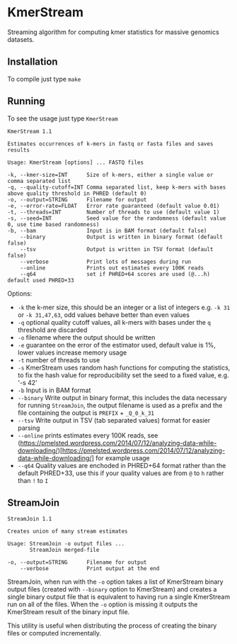# KmerStream

Streaming algorithm for computing kmer statistics for massive genomics datasets.

## Installation

To compile just type `make`

## Running

To see the usage just type `KmerStream`

~~~
KmerStream 1.1

Estimates occurrences of k-mers in fastq or fasta files and saves results

Usage: KmerStream [options] ... FASTQ files

-k, --kmer-size=INT      Size of k-mers, either a single value or comma separated list
-q, --quality-cutoff=INT Comma separated list, keep k-mers with bases above quality threshold in PHRED (default 0)
-o, --output=STRING      Filename for output
-e, --error-rate=FLOAT   Error rate guaranteed (default value 0.01)
-t, --threads=INT        Number of threads to use (default value 1)
-s, --seed=INT           Seed value for the randomness (default value 0, use time based randomness)
-b, --bam                Input is in BAM format (default false)
    --binary             Output is written in binary format (default false)
    --tsv                Output is written in TSV format (default false)
    --verbose            Print lots of messages during run
    --online             Prints out estimates every 100K reads
    --q64                set if PHRED+64 scores are used (@...h) default used PHRED+33
~~~

Options:

+ `-k` the k-mer size, this should be an integer or a list of integers e.g. `-k 31` or `-k 31,47,63`, odd values behave better than even values
+ `-q` optional quality cutoff values, all k-mers with bases under the `q` threshold are discarded
+ `-o` filename where the output should be written
+ `-e` guarantee on the error of the estimator used, default value is 1%, lower values increase memory usage
+ `-t` number of threads to use
+ `-s` KmerStream uses random hash functions for computing the statistics, to fix the hash value for reproducibility set the seed to a fixed value, e.g. '-s 42'
+ `-b` Input is in BAM format
+ `--binary` Write output in binary format, this includes the data necessary for running `StreamJoin`, the output filename is used as a prefix and the file containing the output is `PREFIX` + `_Q_0_k_31`
+ `--tsv` Write output in TSV (tab separated values) format for easier parsing
+ `--online` prints estimates every 100K reads, see (https://pmelsted.wordpress.com/2014/07/12/analyzing-data-while-downloading/)[https://pmelsted.wordpress.com/2014/07/12/analyzing-data-while-downloading/] for example usage
+ `--q64` Quality values are enchoded in PHRED+64 format rather than the default PHRED+33, use this if your quality values are from `@` to `h` rather than `!` to `I`


## StreamJoin

~~~
StreamJoin 1.1

Creates union of many stream estimates

Usage: StreamJoin -o output files ...
       StreamJoin merged-file

-o, --output=STRING      Filename for output
    --verbose            Print output at the end
~~~

StreamJoin, when run with the `-o` option takes a list of KmerStream binary output files (created with `--binary` option to KmerStream) and creates a single binary output file that is equivalent to having run a single KmerStream run on all of the files. When the `-o` option is missing it outputs the KmerStream result of the binary input file.

This utility is useful when distributing the process of creating the binary files or computed incrementally.
